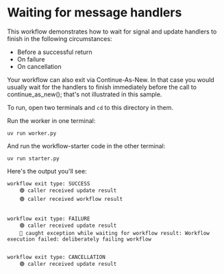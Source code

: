 # Waiting for message handlers

This workflow demonstrates how to wait for signal and update handlers to
finish in the following circumstances:

- Before a successful return
- On failure
- On cancellation

Your workflow can also exit via Continue-As-New. In that case you would
usually wait for the handlers to finish immediately before the call to
continue_as_new(); that's not illustrated in this sample.


To run, open two terminals and `cd` to this directory in them.

Run the worker in one terminal:

    uv run worker.py

And run the workflow-starter code in the other terminal:

    uv run starter.py


Here's the output you'll see:

```
workflow exit type: SUCCESS
    🟢 caller received update result
    🟢 caller received workflow result


workflow exit type: FAILURE
    🟢 caller received update result
    🔴 caught exception while waiting for workflow result: Workflow execution failed: deliberately failing workflow


workflow exit type: CANCELLATION
    🟢 caller received update result
```